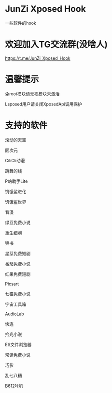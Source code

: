 # JunZi Xposed Hook
一些软件的hook
# 欢迎加入TG交流群(没啥人)
https://t.me/JunZi_Xposed_Hook
# 温馨提示
免root模块请无视模块未激活

Lsposed用户请关闭XposedApi调用保护
# 支持的软件
滚动的天空

囧次元

CiliCli动漫

跳舞的线

P站助手Lite

饥饿鲨进化

饥饿鲨世界

看漫

绿豆免费小说

重生细胞

锦书

星芽免费短剧

番茄免费小说

红果免费短剧

Picsart

七猫免费小说

宇宙工具箱

AudioLab

快连

拾光小说

ES文件浏览器

常读免费小说

巧影

乱七八糟

B612咔叽
